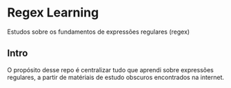 # Regex Learning

Estudos sobre os fundamentos de expressões regulares (regex)


## Intro

O propósito desse repo é centralizar tudo que aprendi sobre expressões regulares, a partir de matériais de estudo obscuros encontrados na internet.
